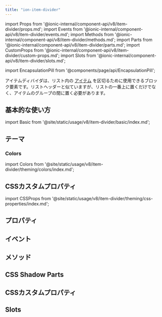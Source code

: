 ```yaml
---
title: "ion-item-divider"
---
```

import Props from '@ionic-internal/component-api/v8/item-divider/props.md';
import Events from '@ionic-internal/component-api/v8/item-divider/events.md';
import Methods from '@ionic-internal/component-api/v8/item-divider/methods.md';
import Parts from '@ionic-internal/component-api/v8/item-divider/parts.md';
import CustomProps from '@ionic-internal/component-api/v8/item-divider/custom-props.md';
import Slots from '@ionic-internal/component-api/v8/item-divider/slots.md';

<head>
  <title>ion-item-divider: Item Divider Block Element for Ionic Apps</title>
  <meta name="description" content="Item Dividersは、リスト内のアイテムを区切るために使用するブロック要素です。リストヘッダーに似ていますが、項目のグループの間に挟みます。" />
</head>

import EncapsulationPill from '@components/page/api/EncapsulationPill';

<EncapsulationPill type="shadow" />


アイテムディバイダは、リスト内の [アイテム](./item) を区切るために使用できるブロック要素です。リストヘッダーと似ていますが、リストの一番上に置くだけでなく、アイテムのグループの間に置く必要があります。


## 基本的な使い方

import Basic from '@site/static/usage/v8/item-divider/basic/index.md';

<Basic />


## テーマ

### Colors

import Colors from '@site/static/usage/v8/item-divider/theming/colors/index.md';

<Colors />


## CSSカスタムプロパティ

import CSSProps from '@site/static/usage/v8/item-divider/theming/css-properties/index.md';

<CSSProps />


## プロパティ
<Props />

## イベント
<Events />

## メソッド
<Methods />

## CSS Shadow Parts
<Parts />

## CSSカスタムプロパティ
<CustomProps />

## Slots
<Slots />
